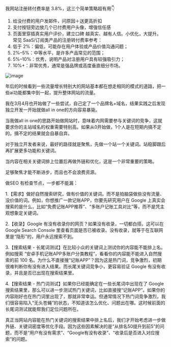 我网站注册转付费率是 3.8%，这三个简单策略超有用👇
1. 给没付费的用户发邮件，问原因＋送更高折扣
2. 支付按钮旁边放几个已付费用户头像，增强信任感
3. 页面里穿插真实用户评价，建立口碑
越真实、越有人信。小优化，大提升。
常见 SaaS/订阅类产品的注册转付费率参考：
1. 低于 2%：偏低，可能存在用户体验或产品价值沟通问题；
2. 2%–5%：中等水平，是许多产品常见的范围；
3. 5%–10%：优秀，说明产品对注册用户具有较强吸引力；
4. 10%+：非常优秀，通常是强品牌或高度垂直细分市场。

![image](https://github.com/user-attachments/assets/dd96657c-e20b-4c78-871b-ca2fac460fa5)

年后的时候看到一些流量增长特别大的网站基本都在想走相同的模式的道路，把一些ai功能都集中到一起，提升整体网站的流量。

我在3月4月也开始做了一些尝试，自己定了一个品牌名+域名，结果实践之后发现独立开发一开始就做all in one的方向容易暴毙。

当我做all in one的思路开始做网站时，意味着内网需要参与关键词的竞争，这就要求你的主站域名的权重需要特别高。如果从0开始做，1个人是在短期内搞不定的。搞不定的结果就会自暴自弃。

对于独立开发者来说，最好的路径就是聚焦，先做一个站一个关键词。站稳脚跟后再扩展更多功能和关键词。


当内容在相关关键词排上位置后再做外链和优化，这是一个非常重要的策略。

足够聚焦才能不断进步，而且也不会浪费资源。

做SEO 有检查节点，一步都不能漏：

1.【需求】做好自然搜索研究，做有价值的关键词。而不是拍脑袋做些没有流量、没价值的词。例如，你想推广一款记账APP，你要先研究用户在 Google 上真实会搜索的是什么，比如“免费记账APP推荐”、“多账户记账工具对比”等，而不是凭主观想象定关键词。

2.【收录】Google 有没有收录你的网页？如果没有收录，一切都白搭。这可以在 Google Search Console 里查看页面是否已被收录。没有收录，就等于在互联网里是“隐形”的，用户永远搜索不到。

3.【搜索结果 - 长尾词测试】在比较小众的关键词上测试你的内容能不能排上名。例如搜索 “安卓手机记账APP多账户分类教程”，看看你的内容能不能进入自然搜索的前 100 名。为什么不直接搜“记账APP”？因为这是热门词，竞争激烈，初期很难判断你有没有进入结果。而长尾关键词竞争小，更容易验证 Google 有没有收录，并且是否已出现在搜索结果里。

4.【搜索结果 - 热门词测试】如果你已经能确定在一些长尾词中出现在了 Google 搜索结果里，那么可以进一步测试热门关键词，比如直接搜“记账APP”。如果你的内容刚好也在热门词里出现了，那就非常幸运。但通常情况下热门词竞争激烈，我们很容易陷入“无头苍蝇”的状态，不知道该怎么优化、问题出在哪。这时候前面的长尾词测试就能帮我们定位问题所在。

真正当网站内容能在热门关键词的搜索结果中排上名后，我们才开始考虑进一步做外链、关键词密度等优化手段。因为这些因素解决的是“从排名50提升到前5”的问题，而不是“用户有没有需求”、“Google有没有收录”、“收录后是否进入对应搜索”的问题。
